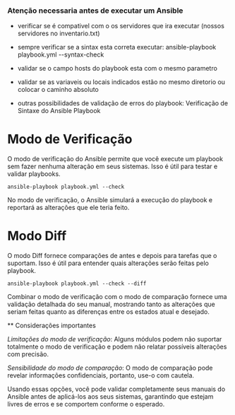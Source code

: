 ### Atenção necessaria antes de executar um Ansible

- verificar se é compativel com o os servidores que ira executar (nossos servidores no inventario.txt)
- sempre verificar se a sintax esta correta
  executar: ansible-playbook playbook.yml --syntax-check
- validar se o campo hosts do playbook esta com o mesmo parametro
- validar se as variaveis ou locais indicados estão no mesmo diretorio ou colocar o caminho absoluto



- outras possibilidades de validação de erros do playbook:
  Verificação de Sintaxe do Ansible Playbook

# Modo de Verificação

O modo de verificação do Ansible permite que você execute um playbook sem fazer nenhuma alteração em seus sistemas. Isso é útil para testar e validar playbooks.

    ansible-playbook playbook.yml --check

No modo de verificação, o Ansible simulará a execução do playbook e reportará as alterações que ele teria feito.

# Modo Diff

O modo Diff fornece comparações de antes e depois para tarefas que o suportam. Isso é útil para entender quais alterações serão feitas pelo playbook.

    ansible-playbook playbook.yml --check --diff

Combinar o modo de verificação com o modo de comparação fornece uma validação detalhada do seu manual, mostrando tanto as alterações que seriam feitas quanto as diferenças entre os estados atual e desejado.


** Considerações importantes

*Limitações do modo de verificação*: Alguns módulos podem não suportar totalmente o modo de verificação e podem não relatar possíveis alterações com precisão.

*Sensibilidade do modo de comparação*: O modo de comparação pode revelar informações confidenciais, portanto, use-o com cautela.

Usando essas opções, você pode validar completamente seus manuais do Ansible antes de aplicá-los aos seus sistemas, garantindo que estejam livres de erros e se comportem conforme o esperado.


  
